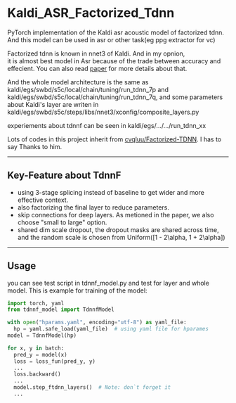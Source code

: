 # Kaldi_ASR_Factorized_Tdnn

PyTorch implementation of the Kaldi asr acoustic model of factorized tdnn. 
And this model can be used in asr or other task(eg ppg extractor for vc)

Factorized tdnn is known in nnet3 of Kaldi. And in my opnion,  
it is almost best model in Asr because of the trade between accuracy and effecient.
You can also read [paper](http://www.danielpovey.com/files/2018_interspeech_tdnnf.pdf) for more details about that.

And the whole model architecture is the same as 
kaldi/egs/swbd/s5c/local/chain/tuning/run_tdnn_7p and kaldi/egs/swbd/s5c/local/chain/tuning/run_tdnn_7q, 
and some parameters about Kaldi's layer are writen in 
kaldi/egs/swbd/s5c/steps/libs/nnet3/xconfig/composite_layers.py

experiements about tdnnf can be seen in kaldi/egs/.../.../run_tdnn_xx

Lots of codes in this project inherit from [cvqluu/Factorized-TDNN](https://github.com/cvqluu/Factorized-TDNN/blob/master/README.md). I has to say Thanks to him.

---
## Key-Feature about TdnnF

- using 3-stage splicing instead of baseline to get wider and more effective context.  
- also factorizing the final layer to reduce parameters.
- skip connections for deep layers. As metioned in the paper, we also choose "small to large" option.
- shared dim scale dropout, the dropout masks are shared across
time, and the random scale is chosen from Uniform([1 - 2\alpha, 1 + 2\alpha])

---

## Usage

you can see test script in tdnnf_model.py and test for layer and whole model.
This is example for training of the model:

```python
import torch, yaml
from tdnnf_model import TdnnfModel

with open("hparams.yaml", encoding="utf-8") as yaml_file:
  hp = yaml.safe_load(yaml_file)  # using yaml file for hparames
model = TdnnfModel(hp)

for x, y in batch:
  pred_y = model(x)
  loss = loss_fun(pred_y, y)
  ...
  loss.backward()
  ...
  model.step_ftdnn_layers()  # Note: don`t forget it
  ...

```
